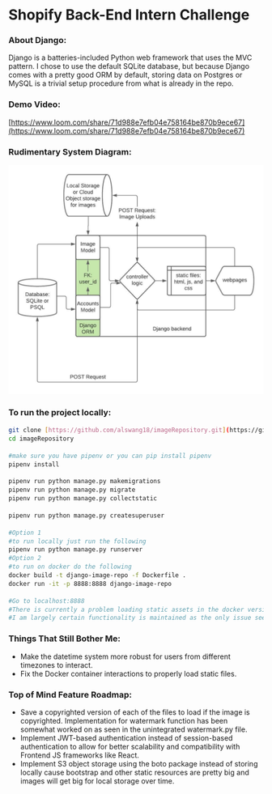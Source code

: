# Shopify Back-End Intern Challenge

### About Django:
Django is a batteries-included Python web framework that uses the MVC pattern. I chose to use the default SQLite database, but because Django comes with a pretty good ORM by default, storing data on Postgres or MySQL is a trivial setup procedure from what is already in the repo. 

### Demo Video:

[https://www.loom.com/share/71d988e7efb04e758164be870b9ece67](https://www.loom.com/share/71d988e7efb04e758164be870b9ece67)

### Rudimentary **System Diagram:**

![image_repo_challenge.jpeg](image_repo_challenge.jpeg)

### To run the project locally:

```bash
git clone [https://github.com/alswang18/imageRepository.git](https://github.com/alswang18/imageRepository.git)
cd imageRepository

#make sure you have pipenv or you can pip install pipenv
pipenv install

pipenv run python manage.py makemigrations
pipenv run python manage.py migrate
pipenv run python manage.py collectstatic

pipenv run python manage.py createsuperuser

#Option 1
#to run locally just run the following
pipenv run python manage.py runserver
#Option 2
#to run on docker do the following
docker build -t django-image-repo -f Dockerfile .
docker run -it -p 8888:8888 django-image-repo

#Go to localhost:8888
#There is currently a problem loading static assets in the docker version.
#I am largely certain functionality is maintained as the only issue seems to be linking static files.
```

### **Things That Still Bother Me:**

- Make the datetime system more robust for users from different timezones to interact.
- Fix the Docker container interactions to properly load static files.

### Top of Mind **Feature Roadmap:**

- Save a copyrighted version of each of the files to load if the image is copyrighted. Implementation for watermark function has been somewhat worked on as seen in the unintegrated watermark.py file.
- Implement JWT-based authentication instead of session-based authentication to allow for better scalability and compatibility with Frontend JS frameworks like React.
- Implement S3 object storage using the boto package instead of storing locally cause bootstrap and other static resources are pretty big and images will get big for local storage over time.

